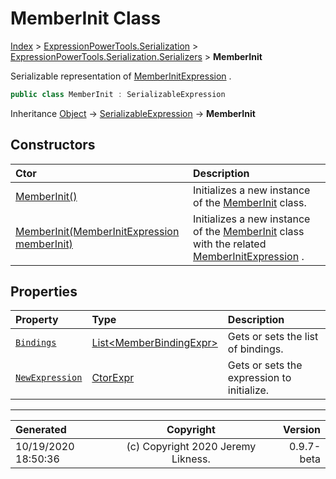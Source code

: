 ﻿# MemberInit Class

[Index](../index.md) > [ExpressionPowerTools.Serialization](ExpressionPowerTools.Serialization.a.md) > [ExpressionPowerTools.Serialization.Serializers](ExpressionPowerTools.Serialization.Serializers.n.md) > **MemberInit**

Serializable representation of [MemberInitExpression](https://docs.microsoft.com/dotnet/api/system.linq.expressions.memberinitexpression) .

```csharp
public class MemberInit : SerializableExpression
```

Inheritance [Object](https://docs.microsoft.com/dotnet/api/system.object) → [SerializableExpression](ExpressionPowerTools.Serialization.Serializers.SerializableExpression.cs.md) → **MemberInit**

## Constructors

| Ctor | Description |
| :-- | :-- |
| [MemberInit()](ExpressionPowerTools.Serialization.Serializers.MemberInit.ctor.md#memberinit) | Initializes a new instance of the [MemberInit](ExpressionPowerTools.Serialization.Serializers.MemberInit.cs.md) class. |
| [MemberInit(MemberInitExpression memberInit)](ExpressionPowerTools.Serialization.Serializers.MemberInit.ctor.md#memberinitmemberinitexpression-memberinit) | Initializes a new instance of the [MemberInit](ExpressionPowerTools.Serialization.Serializers.MemberInit.cs.md) class with            the related [MemberInitExpression](https://docs.microsoft.com/dotnet/api/system.linq.expressions.memberinitexpression) . |
## Properties

| Property | Type | Description |
| :-- | :-- | :-- |
| [`Bindings`](ExpressionPowerTools.Serialization.Serializers.MemberInit.Bindings.prop.md) | [List&lt;MemberBindingExpr>](https://docs.microsoft.com/dotnet/api/system.collections.generic.list-1) | Gets or sets the list of bindings. |
| [`NewExpression`](ExpressionPowerTools.Serialization.Serializers.MemberInit.NewExpression.prop.md) | [CtorExpr](ExpressionPowerTools.Serialization.Serializers.CtorExpr.cs.md) | Gets or sets the expression to initialize. |


---

| Generated | Copyright | Version |
| :-- | :-: | --: |
| 10/19/2020 18:50:36 | (c) Copyright 2020 Jeremy Likness. | 0.9.7-beta |
